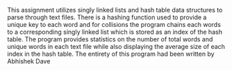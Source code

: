This assignment utilizes singly linked lists and hash table data structures to parse through text files.
There is a hashing function used to provide a unique key to each word and for collisions the program chains each words to a corresponding singly linked list which is
stored as an index of the hash table.
The program provides statistics on the number of total words and unique words in each text file while also displaying the average size of each index in the hash table.
The entirety of this program had been written by Abhishek Dave
